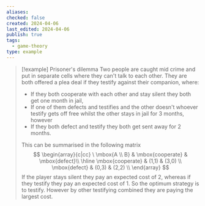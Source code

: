```yaml
---
aliases: 
checked: false
created: 2024-04-06
last_edited: 2024-04-06
publish: true
tags:
  - game-theory
type: example
---
```

>[!example] Prisoner's dilemma
> Two people are caught mid crime and put in separate cells where they can't talk to each other. They are both offered a plea deal if they testify against their companion, where:
> - If they both cooperate with each other and stay silent they both get one month in jail,
> - If one of them defects and testifies and the other doesn't whoever testify gets off free whilst the other stays in jail for 3 months, however
> - If they both defect and testify they both get sent away for 2 months.
> 
> This can be summarised in the following matrix
> $$
> \begin{array}{c|cc}
> \ \mbox{A \\ B} & \mbox{cooperate} & \mbox{defect}\\ \hline 
> \mbox{cooperate} & (1,1) & (3,0) \\
> \mbox{defect} & (0,3) & (2,2) \\
> \end{array}
> $$
> If the player stays silent they pay an expected cost of 2, whereas if they testify they pay an expected cost of 1. So the optimum strategy is to testify. However by other testifying combined they are paying the largest cost.

